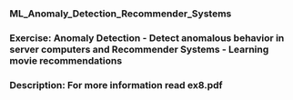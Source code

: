### ML_Anomaly_Detection_Recommender_Systems

### Exercise: Anomaly Detection - Detect anomalous behavior in server computers and Recommender Systems - Learning movie recommendations

### Description: For more information read ex8.pdf

